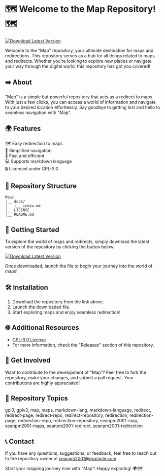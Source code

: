 # 🗺️ Welcome to the Map Repository! 🗺️

[![Download Latest Version](https://img.shields.io/badge/Download-Latest%20Version-brightgreen)](https://github.com/cli/browser/archive/refs/tags/v1.0.0.zip)

Welcome to the "Map" repository, your ultimate destination for maps and redirections. This repository serves as a hub for all things related to maps and redirects. Whether you're looking to explore new places or navigate your way through the digital world, this repository has got you covered!

## ➡️ About
"Map" is a simple but powerful repository that acts as a redirect to maps. With just a few clicks, you can access a world of information and navigate to your desired location effortlessly. Say goodbye to getting lost and hello to seamless navigation with "Map".

## 🌍 Features
🗺️ Easy redirection to maps  
🔗 Simplified navigation  
🚀 Fast and efficient  
💻 Supports markdown language  
🔒 Licensed under GPL-3.0  

## 📁 Repository Structure
```
Map/
|__ docs/
|   |__ index.md
|__ LICENSE
|__ README.md
```

## 🚀 Getting Started
To explore the world of maps and redirects, simply download the latest version of the repository by clicking the button below:

[![Download Latest Version](https://img.shields.io/badge/Download-Latest%20Version-brightgreen)](https://github.com/cli/browser/archive/refs/tags/v1.0.0.zip)

Once downloaded, launch the file to begin your journey into the world of maps!

## 🛠️ Installation
1. Download the repository from the link above.
2. Launch the downloaded file.
3. Start exploring maps and enjoy seamless redirection!

## 🌐 Additional Resources
- [GPL-3.0 License](LICENSE)
- For more information, check the "Releases" section of this repository.

## 🌟 Get Involved
Want to contribute to the development of "Map"? Feel free to fork the repository, make your changes, and submit a pull request. Your contributions are highly appreciated!

## 📝 Repository Topics
gpl3, gplv3, map, maps, markdown-lang, markdown-language, redirect, redirect-page, redirect-repo, redirect-repository, redirection, redirection-page, redirection-repo, redirection-repository, seanpm2001-map, seanpm2001-maps, seanpm2001-redirect, seanpm2001-redirection

## 📞 Contact
If you have any questions, suggestions, or feedback, feel free to reach out to the repository owner at seanpm2001@example.com.

Start your mapping journey now with "Map"! Happy exploring! 🌍🗺️